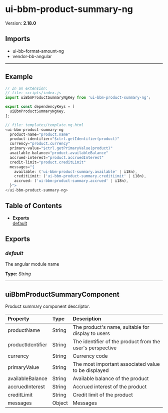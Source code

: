# ui-bbm-product-summary-ng


Version: **2.18.0**


## Imports

* ui-bb-format-amount-ng
* vendor-bb-angular

---

## Example

```javascript
// In an extension:
// file: scripts/index.js
import uiBbmProductSummaryNgKey from 'ui-bbm-product-summary-ng';

export const dependencyKeys = [
  uiBbmProductSummaryNgKey,
];

// file: templates/template.ng.html
<ui-bbm-product-summary-ng
  product-name="product.name"
  product-identifier="$ctrl.getIdentifier(product)"
  currency="product.currency"
  primary-value="$ctrl.getPrimaryValue(product)"
  available-balance="product.availableBalance"
  accrued-interest="product.accruedInterest"
  credit-limit="product.creditLimit"
  messages="{
    available: ('ui-bbm-product-summary.available' | i18n),
    creditLimit: ('ui-bbm-product-summary.creditLimit' | i18n),
    accrued: ('ui-bbm-product-summary.accrued' | i18n),
  }">
</ui-bbm-product-summary-ng>
```

## Table of Contents
- **Exports**<br/>    <a href="#default">default</a><br/>

## Exports

### <a name="default"></a>*default*

The angular module name

**Type:** *String*


---

## uiBbmProductSummaryComponent

Product summary component descriptor.

| Property | Type | Description |
| :-- | :-- | :-- |
| productName | String | The product's name, suitable for display to users |
| productIdentifier | String | The identifier of the product from the user's perspective |
| currency | String | Currency code |
| primaryValue | String | The most important associated value to be displayed |
| availableBalance | String | Available balance of the product |
| accruedInterest | String | Accrued interest of the product |
| creditLimit | String | Credit limit of the product |
| messages | Object | Messages |
